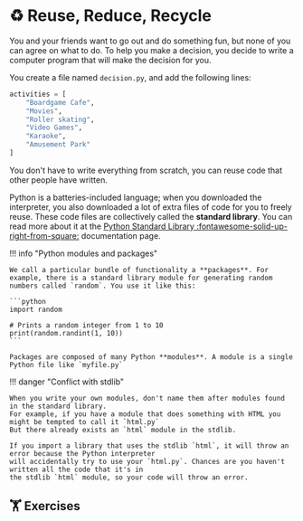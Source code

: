 # ♻️ Reuse, Reduce, Recycle

You and your friends want to go out and do something fun, but none of you can agree on what to do.
To help you make a decision, you decide to write a computer program that will make the decision for you.

You create a file named `decision.py`, and add the following lines:

```python
activities = [
    "Boardgame Cafe",
    "Movies",
    "Roller skating",
    "Video Games",
    "Karaoke",
    "Amusement Park"
]
```

You don't have to write everything from scratch, you can reuse code that other people have written.

Python is a batteries-included language; when you downloaded the interpreter, you also downloaded a lot of extra files of code for you to freely reuse. These code files are collectively called the **standard library**. You can read more about it at the [Python Standard Library :fontawesome-solid-up-right-from-square:](https://docs.python.org/3/library/) documentation page.

!!! info "Python modules and packages"

    We call a particular bundle of functionality a **packages**. For example, there is a standard library module for generating random numbers called `random`. You use it like this:

    ```python
    import random

    # Prints a random integer from 1 to 10
    print(random.randint(1, 10))
    ```

    Packages are composed of many Python **modules**. A module is a single Python file like `myfile.py`

!!! danger "Conflict with stdlib"

    When you write your own modules, don't name them after modules found in the standard library.
    For example, if you have a module that does something with HTML you might be tempted to call it `html.py`
    But there already exists an `html` module in the stdlib.

    If you import a library that uses the stdlib `html`, it will throw an error because the Python interpreter
    will accidentally try to use your `html.py`. Chances are you haven't written all the code that it's in
    the stdlib `html` module, so your code will throw an error.

## 🏋️ Exercises

<!-- **Q1.** Search for the documentation, or tutorials, for each of the modules we will use for Clippy.

i. Explain what each one is for in your own words

ii. Write a Python example that uses each module -->